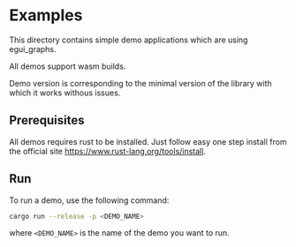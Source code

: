 # Examples
This directory contains simple demo applications which are using egui_graphs.

All demos support wasm builds.

Demo version is corresponding to the minimal version of the library with which it works withous issues.

## Prerequisites
All demos requires rust to be installed. Just follow easy one step install from the official site https://www.rust-lang.org/tools/install.

## Run
To run a demo, use the following command:
```bash
cargo run --release -p <DEMO_NAME>
```
where `<DEMO_NAME>` is the name of the demo you want to run.
